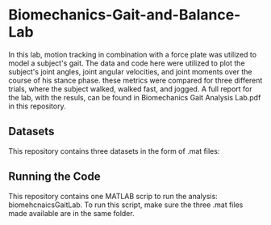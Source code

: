 # Biomechanics-Gait-and-Balance-Lab
In this lab, motion tracking in combination with a force plate was utilized to model a subject's gait. The data and code here were utilized to plot the subject's joint angles, joint angular velocities, and joint moments over the course of his stance phase. these metrics were compared for three different trials, where the subject walked, walked fast, and jogged. A full report for the lab, with the resuls, can be found in Biomechanics Gait Analysis Lab.pdf in this repository.
## Datasets
This repository contains three datasets in the form of .mat files:

## Running the Code
This repository contains one MATLAB scrip to run the analysis: biomehcnaicsGaitLab. To run this script, make sure the three .mat files made available are in the same folder. 
